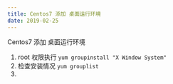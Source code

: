 ```yaml
---
title: Centos7 添加 桌面运行环境
date: 2019-02-25
---
```




Centos7 添加 桌面运行环境

1.  root 权限执行 `yum groupinstall "X Window System"`
2. 检查安装情况 `yum grouplist`
3. 